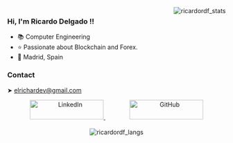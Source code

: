 <img align="right" src="https://github-readme-stats.vercel.app/api?username=ricardordf&theme=github_dark&hide=[%22stars%22]&show_icons=true" alt="ricardordf_stats" />

### Hi, I'm Ricardo Delgado !!

- 📚 Computer Engineering
- ⭐ Passionate about Blockchain and Forex.
- 🏡 Madrid, Spain

### Contact

➤ elrichardev@gmail.com

<div align="center">
    <a href="https://www.linkedin.com/in/ricardordf/" target="_blank">
        <img src=https://img.shields.io/badge/linkedin-%231E77B5.svg?&style=for-the-badge&logo=linkedin&logoColor=white alt=LinkedIn width="170px" height="45px"/>
    </a>
    ㅤㅤㅤㅤ
    <a href="https://github.com/ricardordf" target="_blank">
        <img src=https://img.shields.io/badge/github-%2324292e.svg?&style=for-the-badge&logo=github&logoColor=white alt=GitHub width="170px" height="45px"/>
    </a>
</div>

<br>

<div align="center">
    <img src="https://github-readme-stats.vercel.app/api/top-langs/?username=ricardordf&theme=github_dark&layout=compact&card_width=800)" alt="ricardordf_langs" />
</div>
